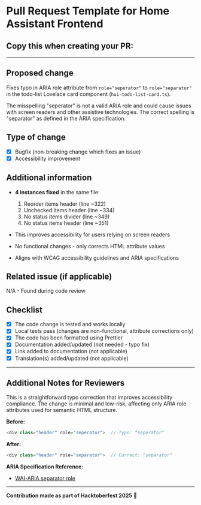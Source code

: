 # Pull Request Template for Home Assistant Frontend

## Copy this when creating your PR:

---

## Proposed change

Fixes typo in ARIA role attribute from `role="seperator"` to `role="separator"` in the todo-list Lovelace card component (`hui-todo-list-card.ts`).

The misspelling "seperator" is not a valid ARIA role and could cause issues with screen readers and other assistive technologies. The correct spelling is "separator" as defined in the ARIA specification.

## Type of change

- [x] Bugfix (non-breaking change which fixes an issue)
- [x] Accessibility improvement

## Additional information

- **4 instances fixed** in the same file:
  1. Reorder items header (line ~322)
  2. Unchecked items header (line ~334)
  3. No status items divider (line ~349)
  4. No status items header (line ~351)

- This improves accessibility for users relying on screen readers
- No functional changes - only corrects HTML attribute values
- Aligns with WCAG accessibility guidelines and ARIA specifications

## Related issue (if applicable)

N/A - Found during code review

## Checklist

- [x] The code change is tested and works locally
- [x] Local tests pass (changes are non-functional, attribute corrections only)
- [x] The code has been formatted using Prettier
- [x] Documentation added/updated (not needed - typo fix)
- [x] Link added to documentation (not applicable)
- [x] Translation(s) added/updated (not applicable)

---

## Additional Notes for Reviewers

This is a straightforward typo correction that improves accessibility compliance. The change is minimal and low-risk, affecting only ARIA role attributes used for semantic HTML structure.

**Before:**

```typescript
<div class="header" role="seperator">  // Typo: "seperator"
```

**After:**

```typescript
<div class="header" role="separator">  // Correct: "separator"
```

**ARIA Specification Reference:**

- [WAI-ARIA separator role](https://www.w3.org/TR/wai-aria-1.2/#separator)

---

**Contribution made as part of Hacktoberfest 2025** 🎃
